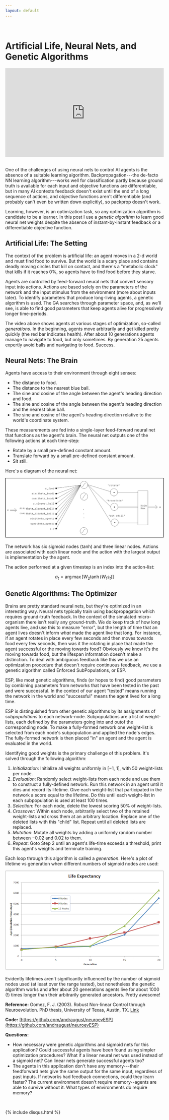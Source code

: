 ```yaml
---
layout: default
---
```


<style>
.video-responsive{
    overflow:hidden;
    padding-bottom:56.25%;
    position:relative;
    height:0;
}
.video-responsive iframe{
    left:0;
    top:0;
    height:100%;
    width:100%;
    position:absolute;
}
</style>
<br />

# Artificial Life, Neural Nets, and Genetic Algorithms

<div class="video-responsive"><iframe width="840" height="472" src="https://www.youtube.com/embed/UW8y_R7PE_c?rel=0" frameborder="0" allowfullscreen></iframe></div>
<br />


One of the challenges of using neural nets to control AI agents is the absence of a suitable learning algorithm. Backpropagation---the de-facto NN learning algorithm---works well for classification partly because ground truth is available for each input and objective functions are differentiable, but in many AI contexts feedback doesn't exist until the end of a long sequence of actions, and objective functions aren't differentiable (and probably can't even be written down explicitly), so packprop doesn't work.

Learning, however, is an optimization task, so any optimization algorithm is candidate to be a learner.  In this post I use a <em>genetic algorithm</em> to learn good neural net weights despite the absence of instant-by-instant feedback or a differentiable objective function.

## Artificial Life: The Setting

The context of the problem is artificial life: an agent moves in a 2-d world and must find food to survive.  But the world is a scary place and contains deadly moving circles that kill on contact, and there's a "metabolic clock" that kills if it reaches 0%, so agents have to find food before they starve.

Agents are controlled by feed-forward neural nets that convert sensory input into actions.  Actions are based solely on the parameters of the network and the input stimulus from the environment (more about inputs later).  To identify parameters that produce long-living agents, a genetic algorithm is used.  The GA searches through parameter space, and, as we'll see, is able to find good parameters that keep agents alive for progressively longer time-periods.

The video above shows agents at various stages of optimization, so-called _generations_.  In the beginning, agents move arbitrarily and get killed pretty quickly (the red bar indicates health).  After about 10 generations agents manage to navigate to food, but only sometimes.  By generation 25 agents expertly avoid balls and navigating to food.  Success.

## Neural Nets: The Brain

Agents have access to their environment through eight senses:

* The distance to food.
* The distance to the nearest blue ball.
* The sine and cosine of the angle between the agent's heading direction and food.
* The sine and cosine of the angle between the agent's heading direction and the nearest blue ball.
* The sine and cosine of the agent's heading direction relative to the world's coordinate system.

These measurements are fed into a single-layer feed-forward neural net that functions as the agent's brain.  The neural net outputs one of the following actions at each time-step:

* Rotate by a small pre-defined constant amount.
* Translate forward by a small pre-defined constant amount.
* Sit still.

Here's a diagram of the neural net:

<center><img src="neuroev/network.png"></center>
<br />
The network has six sigmoid nodes (tanh) and three linear nodes.  Actions are associated with each linear node and the action with the largest output is implementation by the agent.

The action performed at a given timestep is an index into the action-list:

$$a_t = \arg\max{[W_2\tanh{(W_1s_t)]}}$$

## Genetic Algorithms: The Optimizer
Brains are pretty standard neural nets, but they're optimized in an interesting way. Neural nets typically train using backpropagation which requires ground-truth feedback.  In the context of the simulated micro-organism there isn't really any ground-truth.  We do keep track of how long agents live, and use this to measure "error", but the length of time that an agent lives doesn't inform _what_ made the agent live that long.  For instance, if an agent rotates in place every few seconds and then moves towards food every few seconds, then was it the rotating in place that made the agent successful or the moving towards food?  Obviously we know it's the moving towards food, but the lifespan information doesn't make a distinction.  To deal with ambiguous feedback like this we use an optimization procedure that doesn't require continuous feedback, we use a genetic algorithm called Enforced SubPopulations, or ESP.

ESP, like most genetic algorithms, finds (or hopes to find) good parameters by combining parameters from networks that have been tested in the past and were successful.  In the context of our agent "tested" means running the network in the world and "successful" means the agent lived for a long time.

ESP is distinguished from other genetic algorithms by its assignments of _subpopulations_ to each network-node.  Subpopulations are a list of weight-lists,  each defined by the parameters going into and outof the corresponding node.  To make a fully-formed network one weight-list is selected from each node's subpopulation and applied the node's edges.  The fully-formed network is then placed "in" an agent and the agent is evaluated in the world.

Identifying good weights is the primary challenge of this problem.  It's solved through the following algorithm:
1. _Initialization_: Initialize all weights uniformly in [−1, 1], with 50 weight-lists per node.
2. _Evaluation_: Randomly select weight-lists from each node and use them to construct a fully-defined network. Run this network in an agent until it dies and record its lifetime.  Give each weight-list that participated in the network a score equal
to the lifetime. Do this until each weight-list in each subpopulation is used at least 100 times.
3. _Selection_: For each node, delete the lowest scoring 50% of weight-lists.
4. _Crossover_: Within each node, arbitrarily select two of the retained weight-lists and cross them at an arbitrary location.  Replace one of the deleted lists with this "child" list. Repeat until all deleted lists are replaced.
5. _Mutation_: Mutate all weights by adding a uniformly random number between −0.02 and 0.02 to them.
6. _Repeat_: Goto Step 2 until an agent's life-time exceeds a threshold, print this agent's weights and terminate training.

Each loop through this algorithm is called a _generation_.  Here's a plot of lifetime vs generation when different numbers of sigmoid nodes are used:

<center><img src="neuroev/lifetime_plot.png"></center>
<br />
Evidently lifetimes aren't significantly influenced by the number of sigmoid nodes used (at least over the range tested), but nonetheless the genetic algorithm works and after about 20 generations agents live for about 1000 (!) times longer than their arbitrarily generated ancestors.  Pretty awesome!

__Reference:__ Gomez, F. J. (2003). Robust Non-linear Control through Neuroevolution. PhD thesis, University of Texas, Austin, TX. [Link](http://www.cs.utexas.edu/users/nn/downloads/papers/gomez.phdtr03.pdf)

__Code:__ [https://github.com/andraugust/neuroevESP](https://github.com/andraugust/neuroevESP)

__Questions:__
* How necessary were genetic algorithms and sigmoid nets for this application?  Could successful agents have been found using simpler optimization procedures?  What if a linear neural net was used instead of a sigmoid net?  Can linear nets generate successful agents too?
* The agents in this application don't have any memory---their feedforward nets give the same output for the same input, regardless of past inputs.  If networks had feedback connections, could they learn faster?  The current environment doesn't require memory--agents are able to survive without it.  What types of environments do require memory?
<br />

{% include disqus.html %}
